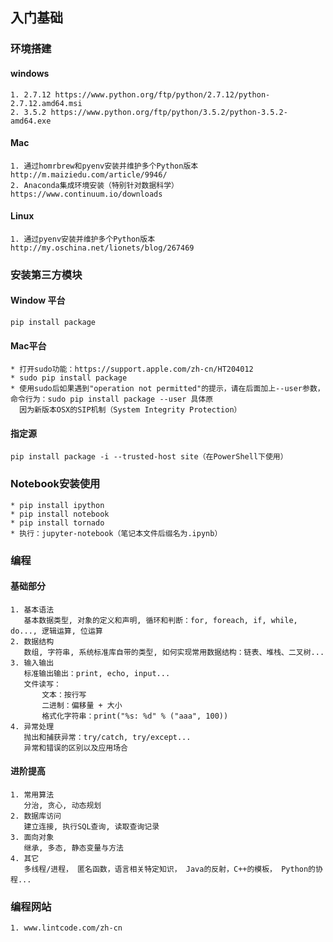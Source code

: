 ## 入门基础
### 环境搭建
#### windows
    1. 2.7.12 https://www.python.org/ftp/python/2.7.12/python-2.7.12.amd64.msi
    2. 3.5.2 https://www.python.org/ftp/python/3.5.2/python-3.5.2-amd64.exe
#### Mac
    1. 通过homrbrew和pyenv安装并维护多个Python版本 http://m.maiziedu.com/article/9946/
    2. Anaconda集成环境安装（特别针对数据科学）https://www.continuum.io/downloads
#### Linux
    1. 通过pyenv安装并维护多个Python版本 http://my.oschina.net/lionets/blog/267469
### 安装第三方模块
#### Window 平台
    pip install package
#### Mac平台
    * 打开sudo功能：https://support.apple.com/zh-cn/HT204012
    * sudo pip install package
    * 使用sudo后如果遇到"operation not permitted"的提示，请在后面加上--user参数，命令行为：sudo pip install package --user 具体原
      因为新版本OSX的SIP机制（System Integrity Protection）
#### 指定源
    pip install package -i --trusted-host site（在PowerShell下使用）
### Notebook安装使用
    * pip install ipython
    * pip install notebook
    * pip install tornado
    * 执行：jupyter-notebook（笔记本文件后缀名为.ipynb）
### 编程
#### 基础部分
    1. 基本语法
       基本数据类型, 对象的定义和声明, 循环和判断：for, foreach, if, while, do..., 逻辑运算, 位运算
    2. 数据结构
       数组, 字符串, 系统标准库自带的类型, 如何实现常用数据结构：链表、堆栈、二叉树...
    3. 输入输出
       标准输出输出：print, echo, input...
       文件读写：
           文本：按行写
           二进制：偏移量 + 大小
           格式化字符串：print("%s: %d" % ("aaa", 100))
    4. 异常处理
       抛出和捕获异常：try/catch, try/except...
       异常和错误的区别以及应用场合
#### 进阶提高
    1. 常用算法
       分治, 贪心, 动态规划
    2. 数据库访问
       建立连接, 执行SQL查询, 读取查询记录
    3. 面向对象
       继承, 多态, 静态变量与方法
    4. 其它
       多线程/进程， 匿名函数，语言相关特定知识， Java的反射，C++的模板， Python的协程...
### 编程网站
    1. www.lintcode.com/zh-cn
